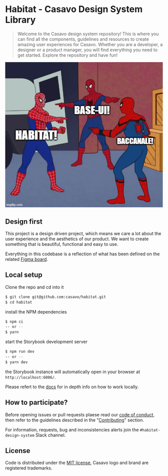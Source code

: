 # Habitat - Casavo Design System Library

> Welcome to the Casavo design system repository! This is where you can find all the components, guidelines and resources to create amazing user experiences for Casavo. Whether you are a developer, a designer or a product manager, you will find everything you need to get started. Explore the repository and have fun!

![docs/images/meme.png](docs/images/meme.png)

## Design first

This project is a design driven project, which means we care a lot about the user experience and the aesthetics of our product. We want to create something that is beautiful, functional and easy to use.

Everything in this codebase is a reflection of what has been defined on the related [Figma board](https://www.figma.com/file/0vYcLbHGHFIJ44hFI45WQJ/%F0%9F%9A%80-Habitat?type=design).

## Local setup

Clone the repo and cd into it

```bash
$ git clone git@github.com:casavo/habitat.git
$ cd habitat
```

install the NPM dependencies

```bash
$ npm ci
-- or --
$ yarn
```

start the Storybook development server

```bash
$ npm run dev
-- or --
$ yarn dev
```

the Storybook instance will automatically open in your browser at `http://localhost:6006/`.

Please refert to the [docs](docs/development.md) for in depth info on how to work locally.

## How to participate?

Before opening issues or pull requests plaese read our [code of conduct](CODE_OF_CONDUCT.md), then
refer to the guidelines described in the "[Contributing](contributing.md)" section.

For information, requests, bug and inconsistencies alerts join the `#habitat-design-system` Slack channel.

## License

Code is distributed under the [MIT license](LICENSE), Casavo logo and brand are registered trademarks.
